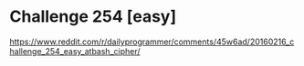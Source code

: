 # Challenge 254 [easy]

https://www.reddit.com/r/dailyprogrammer/comments/45w6ad/20160216_challenge_254_easy_atbash_cipher/
